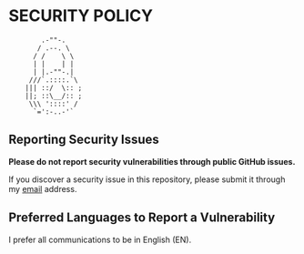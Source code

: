 # SECURITY POLICY

            .-""-.
           / .--. \
          / /    \ \
          | |    | |
          | |.-""-.|
         ///`.::::.`\
        ||| ::/  \:: ;
        ||; ::\__/:: ;
         \\\ '::::' /
          `=':-..-'`

## Reporting Security Issues

**Please do not report security vulnerabilities through public GitHub issues.**

If you discover a security issue in this repository, please submit it through my [email](mailto:github.z8641@aleeas.com) address.

## Preferred Languages to Report a Vulnerability

I prefer all communications to be in English (EN).
